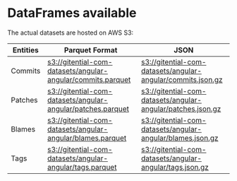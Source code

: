 # DataFrames available

The actual datasets are hosted on AWS S3:

Entities|Parquet Format|JSON
---|---|---
Commits|[s3://gitential-com-datasets/angular-angular/commits.parquet](https://s3.amazonaws.com/gitential-com-datasets/angular-angular/commits.parquet)|[s3://gitential-com-datasets/angular-angular/commits.json.gz](https://s3.amazonaws.com/gitential-com-datasets/angular-angular/commits.json.gz)
Patches|[s3://gitential-com-datasets/angular-angular/patches.parquet](https://s3.amazonaws.com/gitential-com-datasets/angular-angular/patches.parquet)|[s3://gitential-com-datasets/angular-angular/patches.json.gz](https://s3.amazonaws.com/gitential-com-datasets/angular-angular/patches.json.gz)
Blames|[s3://gitential-com-datasets/angular-angular/blames.parquet](https://s3.amazonaws.com/gitential-com-datasets/angular-angular/blames.parquet)|[s3://gitential-com-datasets/angular-angular/blames.json.gz](https://s3.amazonaws.com/gitential-com-datasets/angular-angular/blames.json.gz)
Tags|[s3://gitential-com-datasets/angular-angular/tags.parquet](https://s3.amazonaws.com/gitential-com-datasets/angular-angular/tags.parquet)|[s3://gitential-com-datasets/angular-angular/tags.json.gz](https://s3.amazonaws.com/gitential-com-datasets/angular-angular/tags.json.gz)
